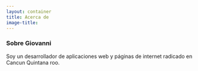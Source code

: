 ```yaml
---
layout: container
title: Acerca de
image-title: 
---
```

### Sobre Giovanni
Soy un desarrollador de aplicaciones web y páginas de internet radicado en Cancun Quintana roo.
